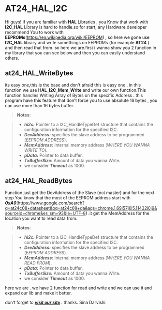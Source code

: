 AT24_HAL_I2C
===================

Hi guys! If you are familiar with **HAL** Libraries , you Know that work with **I2C_HAL** Library is hard to handle.so for start, any Hardware developer recommend You to work with **EEPROMs**(https://en.wikipedia.org/wiki/EEPROM) , so here we gone use **I2C_HAL** library and write somethings on EEPROMs (for example **AT24** ) and then read that from.  so here we are.first i wanna show you 2 function in my library that you can see below and then you can easily understand others.



at24_HAL_WriteBytes
-------------

its easy one,this is the base and don't afraid this is easy one . in this function we use **HAL_I2C_Mem_Write** and write our own function.This function handles Writing Array of Bytes on the specific Address .
this program have this feature that don't force you to use absolute 16 bytes , you can use more than 16 bytes buffer.

> **Notes:**

> - ***hi2c:*** Pointer to a I2C_HandleTypeDef structure that contains the configuration information for the specified I2C.
> - ***DevAddress:*** specifies the slave address to be programmed (*EEPROM ADDRESS*).
> - ***MemAddress:*** Internal memory address (*WHERE YOU WANNA WRITE TO*).
> - ***pData:*** Pointer to data buffer.
> - ***TxBufferSize:*** Amount of data you wanna Write.
> - we consider ***Timeout*** as 1000.

at24_HAL_ReadBytes
-------------

Function just get the DevAddress of the Slave (not master) and for the next step You know that the most of the EEPROM address start with ***0xA0***(https://www.google.com/search?q=at24c08+datasheet&oq=at24c08+da&aqs=chrome.1.69i57j0l5.11432j0j9&sourceid=chrome&es_sm=93&ie=UTF-8) .it get the MemAddress for the location you want to read data from.
> **Notes:**

> - ***hi2c:*** Pointer to a I2C_HandleTypeDef structure that contains the configuration information for the specified I2C.
> - ***DevAddress:*** specifies the slave address to be programmed (*EEPROM ADDRESS*).
> - ***MemAddress:*** Internal memory address (*WHERE YOU WANNA READ FROM*).
> - ***pData:*** Pointer to data buffer.
> - ***TxBufferSize:*** Amount of data you wanna Write.
> - we consider ***Timeout*** as 1000.


here we are . we have 2 function for read and write and we can use it and expand our lib and make it better.

 don't forget to ***[visit our site](http://www.R2t.ir)*** .
thanks.
Sina Darvishi



